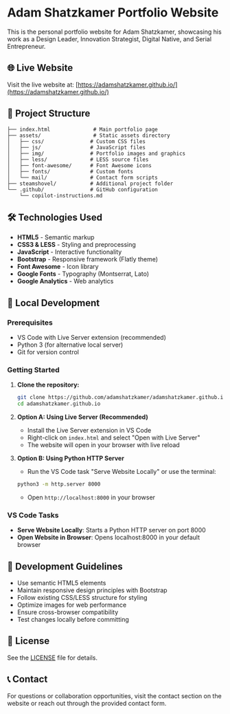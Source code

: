 # Adam Shatzkamer Portfolio Website

This is the personal portfolio website for Adam Shatzkamer, showcasing his work as a Design Leader, Innovation Strategist, Digital Native, and Serial Entrepreneur.

## 🌐 Live Website
Visit the live website at: [https://adamshatzkamer.github.io/](https://adamshatzkamer.github.io/)

## 📁 Project Structure
```
├── index.html              # Main portfolio page
├── assets/                 # Static assets directory
│   ├── css/               # Custom CSS files
│   ├── js/                # JavaScript files
│   ├── img/               # Portfolio images and graphics
│   ├── less/              # LESS source files
│   ├── font-awesome/      # Font Awesome icons
│   ├── fonts/             # Custom fonts
│   └── mail/              # Contact form scripts
├── steamshovel/           # Additional project folder
└── .github/               # GitHub configuration
    └── copilot-instructions.md
```

## 🛠 Technologies Used
- **HTML5** - Semantic markup
- **CSS3 & LESS** - Styling and preprocessing
- **JavaScript** - Interactive functionality
- **Bootstrap** - Responsive framework (Flatly theme)
- **Font Awesome** - Icon library
- **Google Fonts** - Typography (Montserrat, Lato)
- **Google Analytics** - Web analytics

## 🚀 Local Development

### Prerequisites
- VS Code with Live Server extension (recommended)
- Python 3 (for alternative local server)
- Git for version control

### Getting Started
1. **Clone the repository:**
   ```bash
   git clone https://github.com/adamshatzkamer/adamshatzkamer.github.io.git
   cd adamshatzkamer.github.io
   ```

2. **Option A: Using Live Server (Recommended)**
   - Install the Live Server extension in VS Code
   - Right-click on `index.html` and select "Open with Live Server"
   - The website will open in your browser with live reload

3. **Option B: Using Python HTTP Server**
   - Run the VS Code task "Serve Website Locally" or use the terminal:
   ```bash
   python3 -m http.server 8000
   ```
   - Open `http://localhost:8000` in your browser

### VS Code Tasks
- **Serve Website Locally**: Starts a Python HTTP server on port 8000
- **Open Website in Browser**: Opens localhost:8000 in your default browser

## 📝 Development Guidelines
- Use semantic HTML5 elements
- Maintain responsive design principles with Bootstrap
- Follow existing CSS/LESS structure for styling
- Optimize images for web performance
- Ensure cross-browser compatibility
- Test changes locally before committing

## 📄 License
See the [LICENSE](assets/LICENSE) file for details.

## 📞 Contact
For questions or collaboration opportunities, visit the contact section on the website or reach out through the provided contact form.
